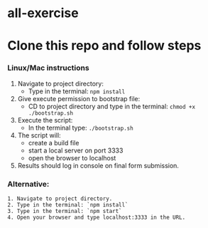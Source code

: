 # all-exercise
# Clone this repo and follow steps
    
### Linux/Mac instructions
  1. Navigate to project directory:
     - Type in the terminal: `npm install`
  2. Give execute permission to bootstrap file:
     - CD to project directory and type in the terminal: `chmod +x ./bootstrap.sh`
  3. Execute the script:
     - In the terminal type: `./bootstrap.sh`
  4. The script will:
     - create a build file
     - start a local server on port 3333
     - open the browser to localhost
  5. Results should log in console on final form submission.
  

### Alternative:
    1. Navigate to project directory.
    2. Type in the terminal: `npm install`
    3. Type in the terminal: `npm start`
    4. Open your browser and type localhost:3333 in the URL.
